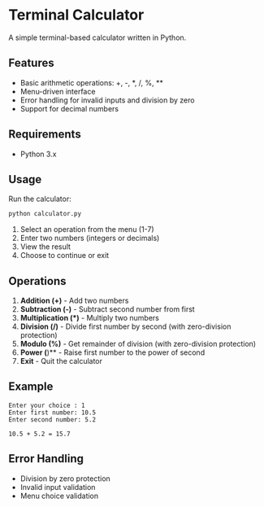 # Terminal Calculator

A simple terminal-based calculator written in Python.

## Features

- Basic arithmetic operations: +, -, *, /, %, **
- Menu-driven interface
- Error handling for invalid inputs and division by zero
- Support for decimal numbers

## Requirements

- Python 3.x

## Usage

Run the calculator:
```bash
python calculator.py
```

1. Select an operation from the menu (1-7)
2. Enter two numbers (integers or decimals)
3. View the result
4. Choose to continue or exit

## Operations

1. **Addition (+)** - Add two numbers
2. **Subtraction (-)** - Subtract second number from first
3. **Multiplication (*)** - Multiply two numbers
4. **Division (/)** - Divide first number by second (with zero-division protection)
5. **Modulo (%)** - Get remainder of division (with zero-division protection)
6. **Power (**)** - Raise first number to the power of second
7. **Exit** - Quit the calculator

## Example

```
Enter your choice : 1
Enter first number: 10.5
Enter second number: 5.2

10.5 + 5.2 = 15.7
```

## Error Handling

- Division by zero protection
- Invalid input validation
- Menu choice validation
```
